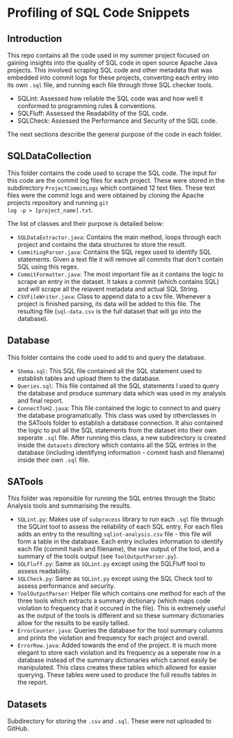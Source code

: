 # Profiling of SQL Code Snippets

## Introduction

This repo contains all the code used in my summer project focused on gaining insights into the quality of SQL code in open source Apache Java projects.
This involved scraping SQL code and other metadata that was embedded into commit logs for these projects, converting each entry into its own <code>.sql</code> file, and running each file through three SQL checker tools.
  - SQLint: Assessed how reliable the SQL code was and how well it conformed to programming rules & conventions.
  - SQLFluff: Assessed the Readability of the SQL code.
  - SQLCheck: Assessed the Performance and Security of the SQL code.

The next sections describe the general purpose of the code in each folder.

## SQLDataCollection

This folder contains the code used to scrape the SQL code. The input for this code are the commit log files for each project. These were stored in the subdirectory <code>ProjectCommitLogs</code> which contained 12 text files.
These text files were the commit logs and were obtained by cloning the Apache projects repository and running <code>git log -p > [project_name].txt</code>. 

The list of classes and their purpose is detailed below:
  - <code>SQLDataExtractor.java</code>: Contains the main method, loops through each project and contains the data structures to store the result.
  - <code>CommitLogParser.java</code>: Contains the SQL regex used to identify SQL statements. Given a text file it will remove all commits that don't contain SQL using this regex.
  - <code>CommitFormatter.java</code>: The most important file as it contains the logic to scrape an entry in the dataset. It takes a commit (which contains SQL) and will scrape all the relavent metadata and actual SQL String.
  - <code>CSVFileWriter.java</code>: Class to append data to a csv file. Whenever a project is finished parsing, its data will be added to this file. The resulting file (<code>sql-data.csv</code> is the full dataset that will go into the database).

## Database
This folder contains the code used to add to and query the database. 
  - <code>Shema.sql</code>: This SQL file contained all the SQL statement used to establish tables and upload them to the database.
  - <code>Queries.sql</code>: This file contained all the SQL statements I used to query the database and produce summary data which was used in my analysis and final report.
  - <code>ConnectToH2.java</code>: This file contained the logic to connect to and query the database programatically. This class was used by otherclasses in the SATools folder to establish a database connection. It also contained the logic to put all the SQL statements from the dataset into their own seperate <code>.sql</code> file. After running this class, a new subdirectory is created inside the <code>datasets</code> directory which contains all the SQL entries in the database (including identifying information - commit hash and filename) inside their own <code>.sql</code> file.

## SATools
This folder was reponsible for running the SQL entries through the Static Analysis tools and summarising the results.
  - <code>SQLint.py</code>: Makes use of <code>subprocess</code> library to run each <code>.sql</code> file through the SQLint tool to assess the reliability of each SQL entry. For each files adds an entry to the resulting <code>sqlint-analysis.csv</code> file - this file will form a table in the database. Each entry includes information to identify each file (commit hash and filename), the raw output of the tool, and a summary of the tools output (see <code>ToolOutputParser.py</code>).
  - <code>SQLFluff.py</code>: Same as <code>SQLint.py</code> except using the SQLFluff tool to assess readability.
  - <code>SQLCheck.py</code>: Same as <code>SQLint.py</code> except using the SQL Check tool to assess performance and security.
  - <code>ToolOutputParser</code>: Helper file which contains one method for each of the three tools which extracts a summary dictionary (which maps code violation to frequency that it occured in the file). This is extremely useful as the output of the tools is different and so these summary dictionaries allow for the results to be easily tallied.
  - <code>ErrorCounter.java</code>: Queries the database for the tool summary columns and prints the violation and frequency for each project and overall.
  - <code>ErrorRow.java</code>: Added towards the end of the project. It is much more elegant to store each violation and its frequency as a seperate row in a database instead of the summary dictionaries which cannot easily be manipulated. This class creates these tables which allowed for easier querying. These tables were used to produce the full results tables in the report.  

## Datasets
Subdirectory for storing the <code>.csv</code> and <code>.sql</code>. These were not uploaded to GitHub.
